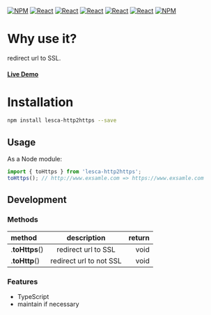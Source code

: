 [![NPM](https://img.shields.io/badge/NPM-ba443f?style=for-the-badge&logo=npm&logoColor=white)](https://www.npmjs.com/)
[![React](https://img.shields.io/badge/Node.js-43853D?style=for-the-badge&logo=node.js&logoColor=white)](https://nodejs.org/en/)
[![React](https://img.shields.io/badge/-ReactJs-61DAFB?style=for-the-badge&logo=react&logoColor=white)](https://zh-hant.reactjs.org/)
[![React](https://img.shields.io/badge/Less-1d365d?style=for-the-badge&logo=less&logoColor=white)](https://lesscss.org/)
[![React](https://img.shields.io/badge/HTML5-E34F26?style=for-the-badge&logo=html5&logoColor=white)](https://www.w3schools.com/html/)
[![React](https://img.shields.io/badge/-CSS3-1572B6?style=for-the-badge&logo=css3&logoColor=white)](https://www.w3schools.com/css/)
[![NPM](https://img.shields.io/badge/DEV-Jameshsu1125-9cf?style=for-the-badge)](https://www.npmjs.com/~jameshsu1125)

# Why use it?

redirect url to SSL.

#### [Live Demo](https://jameshsu1125.github.io/lesca-http2https/)

# Installation

```sh
npm install lesca-http2https --save
```

## Usage

As a Node module:

```javascript
import { toHttps } from 'lesca-http2https';
toHttps(); // http://www.exsamle.com => https://www.exsamle.com
```

## Development

### Methods

| method         |       description       | return |
| :------------- | :---------------------: | -----: |
| .**toHttps**() |   redirect url to SSL   |   void |
| .**toHttp**()  | redirect url to not SSL |   void |

### Features

- TypeScript
- maintain if necessary
